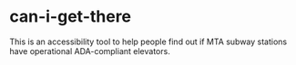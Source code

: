 # can-i-get-there
This is an accessibility tool to help people find out if MTA subway stations have operational ADA-compliant elevators.

